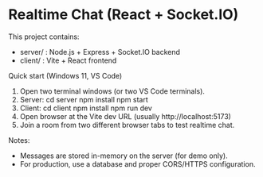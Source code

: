 Realtime Chat (React + Socket.IO)
=================================

This project contains:
- server/ : Node.js + Express + Socket.IO backend
- client/ : Vite + React frontend

Quick start (Windows 11, VS Code)
1. Open two terminal windows (or two VS Code terminals).
2. Server:
   cd server
   npm install
   npm start
3. Client:
   cd client
   npm install
   npm run dev
4. Open browser at the Vite dev URL (usually http://localhost:5173)
5. Join a room from two different browser tabs to test realtime chat.

Notes:
- Messages are stored in-memory on the server (for demo only).
- For production, use a database and proper CORS/HTTPS configuration.
